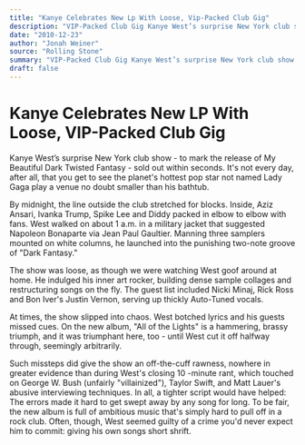 ```yaml
---
title: "Kanye Celebrates New Lp With Loose, Vip-Packed Club Gig"
description: "VIP-Packed Club Gig Kanye West’s surprise New York club show sold out within seconds. It's not every day that you get to see the planet's hottest pop star not named Lady Gaga play a venue no doubt sma..."
date: "2010-12-23"
author: "Jonah Weiner"
source: "Rolling Stone"
summary: "VIP-Packed Club Gig Kanye West’s surprise New York club show sold out within seconds. It's not every day that you get to see the planet's hottest pop star not named Lady Gaga play a venue no doubt smaller than his bathtub. The show was loose, as though we were watching West goof around at home."
draft: false
---
```


# Kanye Celebrates New LP With Loose, VIP-Packed Club Gig

Kanye West’s surprise New York club show - to mark the release of My Beautiful Dark Twisted Fantasy - sold out within seconds. It's not every day, after all, that you get to see the planet's hottest pop star not named Lady Gaga play a venue no doubt smaller than his bathtub.

By midnight, the line outside the club stretched for blocks. Inside, Aziz Ansari, Ivanka Trump, Spike Lee and Diddy packed in elbow to elbow with fans. West walked on about 1 a.m. in a military jacket that suggested Napoleon Bonaparte via Jean Paul Gaultier. Manning three samplers mounted on white columns, he launched into the punishing two-note groove of "Dark Fantasy."

The show was loose, as though we were watching West goof around at home. He indulged his inner art rocker, building dense sample collages and restructuring songs on the fly. The guest list included Nicki Minaj, Rick Ross and Bon Iver's Justin Vernon, serving up thickly Auto-Tuned vocals.

At times, the show slipped into chaos. West botched lyrics and his guests missed cues. On the new album, "All of the Lights" is a hammering, brassy triumph, and it was triumphant here, too - until West cut it off halfway through, seemingly arbitrarily.

Such missteps did give the show an off-the-cuff rawness, nowhere in greater evidence than during West's closing 10 -minute rant, which touched on George W. Bush (unfairly "villainized"), Taylor Swift, and Matt Lauer's abusive interviewing techniques. In all, a tighter script would have helped: The errors made it hard to get swept away by any song for long. To be fair, the new album is full of ambitious music that's simply hard to pull off in a rock club. Often, though, West seemed guilty of a crime you'd never expect him to commit: giving his own songs short shrift.
